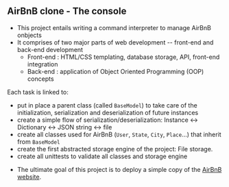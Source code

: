 ## AirBnB clone - The console

- This project entails writing a command interpreter to manage AirBnB onbjects
- It comprises of two major parts of web development -- front-end and back-end development
  * Front-end : HTML/CSS templating, database storage, API, front-end integration
  * Back-end : application of Object Oriented Programming (OOP) concepts

Each task is linked to:

- put in place a parent class (called `BaseModel`) to take care of the initialization, serialization and deserialization of future instances
- create a simple flow of serialization/deserialization: Instance <-> Dictionary <-> JSON string <-> file
- create all classes used for AirBnB (`User`, `State`, `City`, `Place`…) that inherit from `BaseModel`
- create the first abstracted storage engine of the project: File storage.
- create all unittests to validate all classes and storage engine

* The ultimate goal of this project is to deploy a simple copy of the [AirBnB website](https://www.airbnb.com/).
